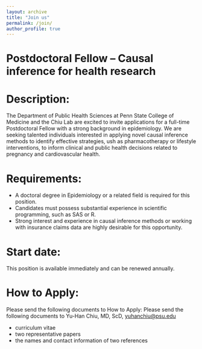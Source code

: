 ```yaml
---
layout: archive
title: "Join us"
permalink: /join/
author_profile: true
---
```


Postdoctoral Fellow – Causal inference for health research
======

Description: 
======
The Department of Public Health Sciences at Penn State College of Medicine and the Chiu Lab are excited to invite applications for a full-time Postdoctoral Fellow with a strong background in epidemiology. We are seeking talented individuals interested in applying novel causal inference methods to identify effective strategies, ush as pharmacotherapy or lifestyle interventions, to inform clinical and public health decisions related to pregnancy and cardiovascular health. 

Requirements: 
======
*	A doctoral degree in Epidemiology or a related field is required for this position.
*	Candidates must possess substantial experience in scientific programming, such as SAS or R. 
*	Strong interest and experience in causal inference methods or working with insurance claims data are highly desirable for this opportunity.

Start date:
======
This position is available immediately and can be renewed annually.

How to Apply: 
======
Please send the following documents to How to Apply: Please send the following documents to Yu-Han Chiu, MD, ScD, yuhanchiu@psu.edu
* curriculum vitae
*	two representative papers
*	the names and contact information of two references 
